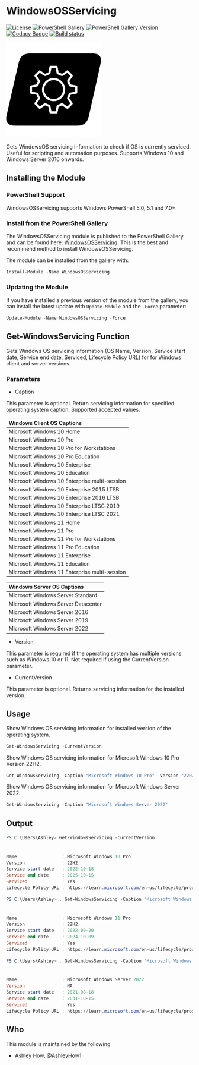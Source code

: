 # WindowsOSServicing
[![License][license-badge]][license]
[![PowerShell Gallery][psgallery-badge]][psgallery]
[![PowerShell Gallery Version][psgallery-version-badge]][psgallery]
[![Codacy Badge](https://app.codacy.com/project/badge/Grade/ec81538145f64de7ad264606ed790407)](https://www.codacy.com/gh/AshleyHow/WindowsOSServicing/dashboard?utm_source=github.com&amp;utm_medium=referral&amp;utm_content=AshleyHow/WindowsOSServicing&amp;utm_campaign=Badge_Grade)
[![Build status](https://ci.appveyor.com/api/projects/status/o8l8510lkoo7igy1?svg=true)](https://ci.appveyor.com/project/ah-uk/WindowsOSServicing)

![alt text](https://github.com/AshleyHow/WindowsOSServicing/blob/main/WindowsOSServicing.png)

Gets WindowsOS servicing information to check if OS is currently serviced. Useful for scripting and automation purposes. Supports Windows 10 and Windows Server 2016 onwards.

## Installing the Module

### PowerShell Support

WindowsOSServicing supports Windows PowerShell 5.0, 5.1 and 7.0+.

### Install from the PowerShell Gallery

The WindowsOSServicing module is published to the PowerShell Gallery and can be found here: [WindowsOSServicing](https://www.powershellgallery.com/packages/WindowsOSServicing/). This is the best and recommend method to install WindowsOSServicing.

The module can be installed from the gallery with:

```powershell
Install-Module -Name WindowsOSServicing
```

### Updating the Module

If you have installed a previous version of the module from the gallery, you can install the latest update with `Update-Module` and the `-Force` parameter:

```powershell
Update-Module -Name WindowsOSServicing -Force
```

## Get-WindowsServicing Function

Gets Windows OS servicing information (OS Name, Version, Service start date, Service end date, Serviced, Lifecycle Policy URL) for for Windows client and server versions.

### Parameters

  - Caption
    
This parameter is optional. Return servicing information for specified operating system caption. Supported accepted values:
    

| Windows Client OS Captions                          |                                                                                    
| :-------------------------------------------------- | 
| Microsoft Windows 10 Home                           |
| Microsoft Windows 10 Pro                            |
| Microsoft Windows 10 Pro for Workstations           |
| Microsoft Windows 10 Pro Education                  |
| Microsoft Windows 10 Enterprise                     |
| Microsoft Windows 10 Education                      | 
| Microsoft Windows 10 Enterprise multi-session       |
| Microsoft Windows 10 Enterprise 2015 LTSB           |
| Microsoft Windows 10 Enterprise 2016 LTSB           |
| Microsoft Windows 10 Enterprise LTSC 2019           |
| Microsoft Windows 10 Enterprise LTSC 2021           |
| Microsoft Windows 11 Home                           |
| Microsoft Windows 11 Pro                            |
| Microsoft Windows 11 Pro for Workstations           |
| Microsoft Windows 11 Pro Education                  | 
| Microsoft Windows 11 Enterprise                     |
| Microsoft Windows 11 Education                      |
| Microsoft Windows 11 Enterprise multi-session       | 


| Windows Server OS Captions                          |
| :-------------------------------------------------- |
| Microsoft Windows Server Standard                   | 
| Microsoft Windows Server Datacenter                 | 
| Microsoft Windows Server 2016                       | 
| Microsoft Windows Server 2019                       |
| Microsoft Windows Server 2022                       |


   -  Version

This parameter is required if the operating system has multiple versions such as Windows 10 or 11. Not required if using the CurrentVersion parameter.

   - CurrentVersion
   
This parameter is optional. Returns servicing information for the installed version.

## Usage

Show Windows OS servicing information for installed version of the operating system.
```powershell
Get-WindowsServicing -CurrentVersion
```
Show Windows OS servicing information for Microsoft Windows 10 Pro Version 22H2.
```powershell
Get-WindowsServicing -Caption "Microsoft Windows 10 Pro" -Version "22H2"
```
Show Windows OS servicing information for Microsoft Windows Server 2022.
```powershell
Get-WindowsServicing -Caption "Microsoft Windows Server 2022"
```

## Output

```powershell
PS C:\Users\Ashley> Get-WindowsServicing -CurrentVersion


Name                 : Microsoft Windows 10 Pro
Version              : 22H2
Service start date   : 2022-10-18
Service end date     : 2025-10-15
Serviced             : Yes
Lifecycle Policy URL : https://learn.microsoft.com/en-us/lifecycle/products/windows-10-home-and-pro
```

```powershell
PS C:\Users\Ashley> . Get-WindowsServicing -Caption "Microsoft Windows 11 Pro" -version 22H2


Name                 : Microsoft Windows 11 Pro
Version              : 22H2
Service start date   : 2022-09-20
Service end date     : 2024-10-09
Serviced             : Yes
Lifecycle Policy URL : https://learn.microsoft.com/en-us/lifecycle/products/windows-11-home-and-pro
```

```powershell
PS C:\Users\Ashley> . Get-WindowsServicing -Caption "Microsoft Windows Server 2022"


Name                 : Microsoft Windows Server 2022
Version              : NA
Service start date   : 2021-08-18
Service end date     : 2031-10-15
Serviced             : Yes
Lifecycle Policy URL : https://learn.microsoft.com/en-us/lifecycle/products/windows-server-2022
```

## Who

This module is maintained by the following

* Ashley How, [@AshleyHow1](https://twitter.com/AshleyHow1)

[psgallery-badge]: https://img.shields.io/powershellgallery/v/WindowsOSServicing.svg?logo=PowerShell&style=flat-square
[psgallery]: https://www.powershellgallery.com/packages/WindowsOSServicing
[psgallery-version-badge]: https://img.shields.io/powershellgallery/dt/WindowsOSServicing.svg?logo=PowerShell&style=flat-square
[license-badge]: https://img.shields.io/github/license/AshleyHow/WindowsOSServicing.svg?style=flat-square
[license]: https://github.com/AshleyHow/WindowsOSServicing/blob/main/LICENCE
